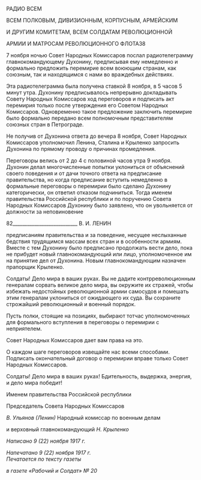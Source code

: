 РАДИО ВСЕМ

ВСЕМ ПОЛКОВЫМ, ДИВИЗИОННЫМ, КОРПУСНЫМ, АРМЕЙСКИМ

И ДРУГИМ КОМИТЕТАМ, ВСЕМ СОЛДАТАМ РЕВОЛЮЦИОННОЙ

АРМИИ И МАТРОСАМ РЕВОЛЮЦИОННОГО ФЛОТА38

7 ноября ночью Совет Народных Комиссаров послал радиотелеграмму главнокоман­дующему Духонину, предписывая ему немедленно и формально предложить перемирие всем воюющим странам, как союзным, так и находящимся с нами во враждебных дей­ствиях.

Эта радиотелеграмма была получена ставкой 8 ноября, в 5 часов 5 минут утра. Духо­нину предписывалось непрерывно докладывать Совету Народных Комиссаров ход пе­реговоров и подписать акт перемирия только после утверждения его Советом Народ­ных Комиссаров. Одновременно такое предложение заключить перемирие было фор­мально передано всем полномочным представителям союзных стран в Петрограде.

Не получив от Духонина ответа до вечера 8 ноября, Совет Народных Комиссаров уполномочил Ленина, Сталина и Крыленко запросить Духонина по прямому проводу о причинах промедления.

Переговоры велись от 2 до 4 с половиной часов утра 9 ноября. Духонин делал мно­гочисленные попытки уклониться от объяснений своего поведения и от дачи точного ответа на предписание правительства, но когда предписание вступить немедленно в формальные переговоры о перемирии было сделано Духонину категорически, он отве­тил отказом подчиниться. Тогда именем правительства Российской республики и по поручению Совета Народных Комиссаров Духонину было заявлено, что он увольняется от должности за неповиновение

  

82___________________________ В. И. ЛЕНИН

предписаниям правительства и за поведение, несущее неслыханные бедствия трудя­щимся массам всех стран и в особенности армиям. Вместе с тем Духонину было пред­писано продолжать вести дело, пока не прибудет новый главнокомандующий или лицо, уполномоченное им на принятие дел от Духонина. Новым главнокомандующим назна­чен прапорщик Крыленко.

Солдаты! Дело мира в ваших руках. Вы не дадите контрреволюционным генералам сорвать великое дело мира, вы окружите их стражей, чтобы избежать недостойных ре­волюционной армии самосудов и помешать этим генералам уклониться от ожидающего их суда. Вы сохраните строжайший революционный и военный порядок.

Пусть полки, стоящие на позициях, выбирают тотчас уполномоченных для формаль­ного вступления в переговоры о перемирии с неприятелем.

Совет Народных Комиссаров дает вам права на это.

О каждом шаге переговоров извещайте нас всеми способами. Подписать оконча­тельный договор о перемирии вправе только Совет Народных Комиссаров.

Солдаты! Дело мира в ваших руках! Бдительность, выдержка, энергия, и дело мира победит!

Именем правительства Российской республики

Председатель Совета Народных Комиссаров

_В. Ульянов (Ленин)_ Народный комиссар по военным делам

и верховный главнокомандующий _Н. Крыленко_

_Написано 9 (22) ноября 1917 г._

_Напечатано 9 (22) ноября 1917 г.                                                     Печатается по тексту газеты_

_в газете «Рабочий и Солдат» № 20_